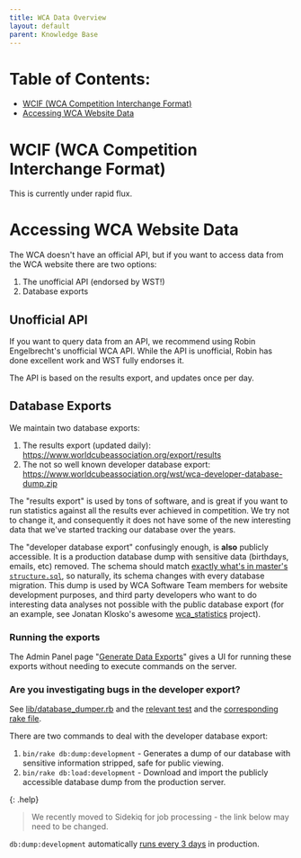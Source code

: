 ```yaml
--- 
title: WCA Data Overview
layout: default
parent: Knowledge Base
---
```


# Table of Contents:

- [WCIF (WCA Competition Interchange Format)](#WCIF-(WCA-Competition-Interchange-Format))
- [Accessing WCA Website Data](#Accessing-WCA-Website-Data)



# WCIF (WCA Competition Interchange Format)

This is currently under rapid flux. 

# Accessing WCA Website Data
The WCA doesn't have an official API, but if you want to access data from the WCA website there are two options:
1. The unofficial API (endorsed by WST!)
2. Database exports

## Unofficial API 

If you want to query data from an API, we recommend using Robin Engelbrecht's unofficial WCA API. While the API is unofficial, Robin has done excellent work and WST fully endorses it. 

The API is based on the results export, and updates once per day.

## Database Exports

We maintain two database exports:

1. The results export (updated daily): https://www.worldcubeassociation.org/export/results
2. The not so well known developer database export: https://www.worldcubeassociation.org/wst/wca-developer-database-dump.zip

The "results export" is used by tons of software, and is great if you want to run statistics against all the results ever achieved in competition. We try not to change it, and consequently it does not have some of the new interesting data that we've started tracking our database over the years.

The "developer database export" confusingly enough, is **also** publicly accessible. It is a production database dump with sensitive data (birthdays, emails, etc) removed. The schema should match [exactly what's in master's `structure.sql`](https://github.com/thewca/worldcubeassociation.org/blob/master/WcaOnRails/db/structure.sql), so naturally, its schema changes with every database migration. This dump is used by WCA Software Team members for website development purposes, and third party developers who want to do interesting data analyses not possible with the public database export (for an example, see Jonatan Klosko's awesome [wca_statistics](https://github.com/jonatanklosko/wca_statistics) project).

### Running the exports

The Admin Panel page "[Generate Data Exports](https://www.worldcubeassociation.org/panel-page/generate-data-exports)" gives a UI for running these exports without needing to execute commands on the server. 

### Are you investigating bugs in the developer export?

See [lib/database_dumper.rb](https://github.com/thewca/worldcubeassociation.org/blob/main/lib/database_dumper.rb) and the [relevant test](https://github.com/thewca/worldcubeassociation.org/blob/main/spec/lib/database_dumper_spec.rb) and the [corresponding rake file](https://github.com/thewca/worldcubeassociation.org/blob/master/WcaOnRails/lib/tasks/db.rake).

There are two commands to deal with the developer database export:

1. `bin/rake db:dump:development` - Generates a dump of our database with sensitive information stripped, safe for public viewing.
2. `bin/rake db:load:development` - Download and import the publicly accessible database dump from the production server.

{: .help}
> We recently moved to Sidekiq for job processing - the link below may need to be changed.

`db:dump:development` automatically [runs every 3 days](https://github.com/thewca/worldcubeassociation.org/blob/891553f59cc9f2e66f87bba03302c2333f3a285d/WcaOnRails/app/jobs/dump_developer_database.rb#L9) in production.
